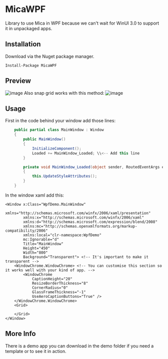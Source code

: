 # MicaWPF
Library to use Mica in WPF because we can't wait for WinUI 3.0 to support it in unpackaged apps.

## Installation
Download via the Nuget package manager.
```nuget
Install-Package MicaWPF
```

## Preview
![image](https://user-images.githubusercontent.com/80013536/139436431-fb3983d9-af4e-4d39-8bdf-b0f40093d263.png)
Also snap grid works with this method:
![image](https://user-images.githubusercontent.com/80013536/139436498-ab330947-7df3-4c24-a382-3974ef554db2.png)

## Usage

First in the code behind your window add those lines:
```csharp
    public partial class MainWindow : Window
    {
        public MainWindow()
        {
            InitializeComponent();
            Loaded += MainWindow_Loaded; \\<-- Add this line
        }

        private void MainWindow_Loaded(object sender, RoutedEventArgs e) \\<-- Add this entire method or add to your loaded method.
        {
            this.UpdateStyleAttributes();
        }
    }
```

In the window xaml add this:
```xaml
<Window x:Class="WpfDemo.MainWindow"
        xmlns="http://schemas.microsoft.com/winfx/2006/xaml/presentation"
        xmlns:x="http://schemas.microsoft.com/winfx/2006/xaml"
        xmlns:d="http://schemas.microsoft.com/expression/blend/2008"
        xmlns:mc="http://schemas.openxmlformats.org/markup-compatibility/2006"
        xmlns:local="clr-namespace:WpfDemo"
        mc:Ignorable="d"
        Title="MainWindow" 
        Height="450" 
        Width="800"        
        Background="Transparent"> <!-- It's important to make it transparent -->
    <WindowChrome.WindowChrome> <!-- You can customise this section so it works well with your kind of app. -->
        <WindowChrome 
            CaptionHeight="20"
            ResizeBorderThickness="8"
            CornerRadius="0"
            GlassFrameThickness="-1"
            UseAeroCaptionButtons="True" />
    </WindowChrome.WindowChrome>
    <Grid>

    </Grid>
</Window>

```

## More Info
There is a demo app you can download in the demo folder if you need a template or to see it in action.
